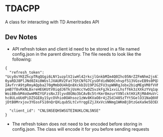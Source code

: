 # TDACPP

A class for interacting with TD Ameritrades API

## Dev Notes

- API refresh token and client id need to be stored in a file named config.json in the parent directory. The file needs to look like the following:

```
{
  "refresh_token": "Ucy8sYKEZhcpTRqQGgi6LNY1uzplV2iwHl42rkcjlGnkbMIm4Q0Ihc05NrZZFmNhm2js67E6m72qpoGND6sKQ9aOqYSIZxpa5KaFG8FBVhomst48Ztq
0yaRDJ8PlJNd0Z4i0WUslJXAURV2Fat7QtCNfG7CysOFdidNO0Cnhvpf513VGsvEB9s0PQX7glo2s7LtH79Hc0S4u5A7FoTT2ozgnUiLTR91jeRsHydTH6vCb1R1f2ovo4mLWzf4Pj3HZ
IAvfrrA9tpRmyAQpba270gMmbOU4kQn8XckbIU19P2GZFU3spWNRgJobx2biqMEgVM8fVVNsQ2Nd406ZiJN3F4eAjw7V2v8u7PDHkoaRxGpw8abVpJiAj3bsNeQMV69M5YvzurUKEFhiC
pmB7f8vRkNLBxreHEGKUtV0iqdJ6TkjUsHccYwOZSvzkFgJk1xviLhsff6k3zXXkzYVq1qolTszQ9GYwDgieebQPuXr4WdnfBbrtFqaKhPoLTOGt87LOgm0l610ikmhqKF71arOfTeMj
Woi8BvbM4oUwmMNIYGFzsNxJ3lyvd8GNo3bCAvBc5trKmr8mzurYXNlcktHXiRjMA4HuVrZY0aSwgE8d3XNAICtQVUW8Cu2s1945bEFoY2xqfzLIfayHdf6y2ZqJoZyj3QrKypnh1Vi8s
hc8ULoUUdPiDZSGE8y1SycOVhio0OAhsoz1zWv8KVaO8r4jZSdJ405zTYt5GelO31NaQ0XNr18IqxQszqROjAJzHjkr8URhGie01ERY1olfGSRjwAvEwSDNprVN8fdnLZJgq5eHIvR
jDtB0Mrxjov3YEosFS10nQrQXLqub5LtCvYrqgEZjJXxVcsNNmg1WKmBjDtzGeXa9e5D3EGoTSFP61TnN0ZCSFaWmnisYfRAYj",

  "client_id": "CNLSNSEQHSWSGTEINUKLCNLSNSE"
}

```

- The refresh token does not need to be encoded before storing in config.json. The
	class will encode it for you before sending requests

